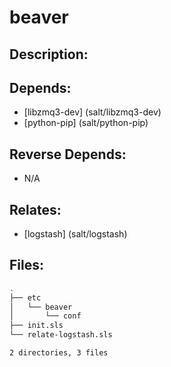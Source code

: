 # beaver

## Description:



## Depends:

  -  [libzmq3-dev] (salt/libzmq3-dev)
  -  [python-pip] (salt/python-pip)

## Reverse Depends:

  -  N/A

## Relates:

  -  [logstash] (salt/logstash)

## Files:

```bash
.
├── etc
│   └── beaver
│       └── conf
├── init.sls
└── relate-logstash.sls

2 directories, 3 files
```
